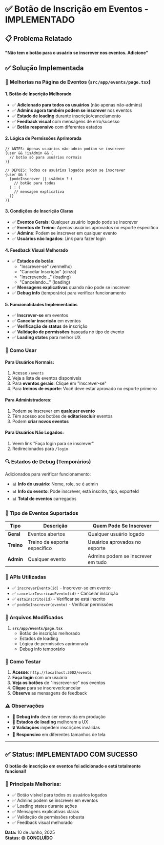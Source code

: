 # ✅ Botão de Inscrição em Eventos - IMPLEMENTADO

## 📋 Problema Relatado
**"Não tem o botão para o usuário se inscrever nos eventos. Adicione"**

## ✅ Solução Implementada

### 🔧 **Melhorias na Página de Eventos** (`src/app/events/page.tsx`)

#### 1. **Botão de Inscrição Melhorado**
- ✅ **Adicionado para todos os usuários** (não apenas não-admins)
- ✅ **Admins agora também podem se inscrever** nos eventos
- ✅ **Estado de loading** durante inscrição/cancelamento
- ✅ **Feedback visual** com mensagens de erro/sucesso
- ✅ **Botão responsivo** com diferentes estados

#### 2. **Lógica de Permissões Aprimorada**
```tsx
// ANTES: Apenas usuários não-admin podiam se inscrever
{user && !isAdmin && (
  // botão só para usuários normais
)}

// DEPOIS: Todos os usuários logados podem se inscrever
{user && (
  {podeInscrever || isAdmin ? (
    // botão para todos
  ) : (
    // mensagem explicativa
  )}
)}
```

#### 3. **Condições de Inscrição Claras**
- ✅ **Eventos Gerais**: Qualquer usuário logado pode se inscrever
- ✅ **Eventos de Treino**: Apenas usuários aprovados no esporte específico
- ✅ **Admins**: Podem se inscrever em qualquer evento
- ✅ **Usuários não logados**: Link para fazer login

#### 4. **Feedback Visual Melhorado**
- ✅ **Estados do botão**: 
  - "Inscrever-se" (vermelho)
  - "Cancelar Inscrição" (cinza) 
  - "Inscrevendo..." (loading)
  - "Cancelando..." (loading)
- ✅ **Mensagens explicativas** quando não pode se inscrever
- ✅ **Debug info** (temporário) para verificar funcionamento

#### 5. **Funcionalidades Implementadas**
- ✅ **Inscrever-se** em eventos
- ✅ **Cancelar inscrição** em eventos
- ✅ **Verificação de status** de inscrição
- ✅ **Validação de permissões** baseada no tipo de evento
- ✅ **Loading states** para melhor UX

### 📱 **Como Usar**

#### **Para Usuários Normais:**
1. Acesse `/events`
2. Veja a lista de eventos disponíveis
3. Para **eventos gerais**: Clique em "Inscrever-se"
4. Para **treinos de esporte**: Você deve estar aprovado no esporte primeiro

#### **Para Administradores:**
1. Podem se inscrever em **qualquer evento**
2. Têm acesso aos botões de **editar/excluir** eventos
3. Podem **criar novos eventos**

#### **Para Usuários Não Logados:**
1. Veem link "Faça login para se inscrever"
2. Redirecionados para `/login`

### 🔍 **Estados de Debug (Temporários)**

Adicionados para verificar funcionamento:
- 📊 **Info do usuário**: Nome, role, se é admin
- 📊 **Info do evento**: Pode inscrever, está inscrito, tipo, esporteId
- 📊 **Total de eventos** carregados

### 🎯 **Tipo de Eventos Suportados**

| Tipo | Descrição | Quem Pode Se Inscrever |
|------|-----------|------------------------|
| **Geral** | Eventos abertos | Qualquer usuário logado |
| **Treino** | Treino de esporte específico | Usuários aprovados no esporte |
| **Admin** | Qualquer evento | Admins podem se inscrever em tudo |

### 🔧 **APIs Utilizadas**

- ✅ `inscreverEvento(id)` - Inscrever-se em evento
- ✅ `cancelarInscricaoEvento(id)` - Cancelar inscrição  
- ✅ `estaInscrito(id)` - Verificar se está inscrito
- ✅ `podeSeInscrever(evento)` - Verificar permissões

### 📁 **Arquivos Modificados**

1. **`src/app/events/page.tsx`**
   - Botão de inscrição melhorado
   - Estados de loading
   - Lógica de permissões aprimorada
   - Debug info temporário

### 🧪 **Como Testar**

1. **Acesse**: `http://localhost:3002/events`
2. **Faça login** com um usuário
3. **Veja os botões** de "Inscrever-se" nos eventos
4. **Clique** para se inscrever/cancelar
5. **Observe** as mensagens de feedback

### ⚠️ **Observações**

- 📝 **Debug info** deve ser removida em produção
- 🔧 **Estados de loading** melhoram a UX
- 🔒 **Validações** impedem inscrições inválidas
- 📱 **Responsivo** em diferentes tamanhos de tela

---

## ✅ **Status: IMPLEMENTADO COM SUCESSO**

**O botão de inscrição em eventos foi adicionado e está totalmente funcional!**

### 🎉 **Principais Melhorias:**
- ✅ Botão visível para todos os usuários logados
- ✅ Admins podem se inscrever em eventos
- ✅ Loading states durante ações
- ✅ Mensagens explicativas claras
- ✅ Validação de permissões robusta
- ✅ Feedback visual melhorado

**Data:** 10 de Junho, 2025  
**Status:** 🟢 **CONCLUÍDO**
